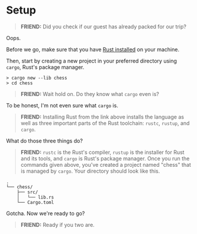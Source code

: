 # Setup

> **FRIEND:** Did you check if our guest has already packed for our trip?

Oops.

Before we go, make sure that you have <a target="_blank" href="https://www.rust-lang.org/tools/install">Rust installed</a> on your machine.

Then, start by creating a new project in your preferred directory using `cargo`, Rust's package manager.

```text
> cargo new --lib chess
> cd chess
```

> **FRIEND:** Wait hold on. Do they know what `cargo` even is?

To be honest, I'm not even sure what `cargo` is.

> **FRIEND:** Installing Rust from the link above installs the language as well as three important parts of the Rust toolchain: `rustc`, `rustup`, and `cargo`.

What do those three things do?

> **FRIEND:** `rustc` is the Rust's compiler, `rustup` is the installer for Rust and its tools, and `cargo` is Rust's package manager. Once you run the commands given above, you've created a project named "chess" that is managed by `cargo`. Your directory should look like this.

```text
.
└── chess/
    ├── src/
    │   └── lib.rs
    └── Cargo.toml
```

Gotcha. Now we're ready to go?

> **FRIEND:** Ready if you two are.
